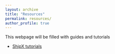 ```yaml
---
layout: archive
title: "Resources"
permalink: resources/
author_profile: true
---
```


This webpage will be filled with guides and tutorials

- [ShipX tutorials](https://momchil-terziev.github.io/resources/Working-with-shipx-title/)
